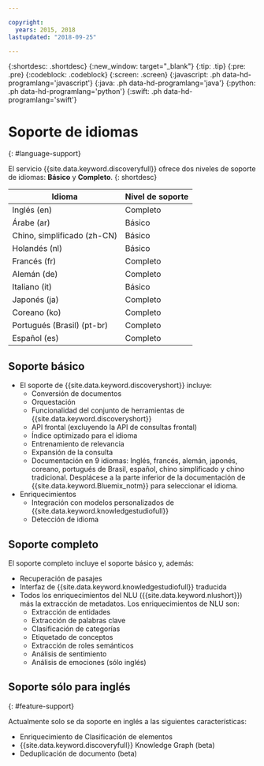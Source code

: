 ```yaml
---

copyright:
  years: 2015, 2018
lastupdated: "2018-09-25"

---
```


{:shortdesc: .shortdesc}
{:new_window: target="_blank"}
{:tip: .tip}
{:pre: .pre}
{:codeblock: .codeblock}
{:screen: .screen}
{:javascript: .ph data-hd-programlang='javascript'}
{:java: .ph data-hd-programlang='java'}
{:python: .ph data-hd-programlang='python'}
{:swift: .ph data-hd-programlang='swift'}

# Soporte de idiomas
{: #language-support}

El servicio {{site.data.keyword.discoveryfull}} ofrece dos niveles de soporte de idiomas: **Básico** y **Completo**.
{: shortdesc}

| Idioma                         |  Nivel de soporte         |
|---------------------------------|------------------------|
| Inglés (en)                    |  Completo         |
| Árabe (ar)                     |  Básico         |
| Chino, simplificado (zh-CN)     |  Básico         |
| Holandés (nl)                     |  Básico         |
| Francés (fr)                     |  Completo         |
| Alemán (de)                     |  Completo         |
| Italiano (it)                    |  Básico         |
| Japonés (ja)                  |  Completo         |
| Coreano (ko)                    |  Completo         |
| Portugués (Brasil) (pt-br)   |  Completo         |
| Español (es)                    |  Completo         |

## Soporte básico

- El soporte de {{site.data.keyword.discoveryshort}} incluye:
    - Conversión de documentos
    - Orquestación
    - Funcionalidad del conjunto de herramientas de {{site.data.keyword.discoveryshort}}
    - API frontal (excluyendo la API de consultas frontal)
    - Índice optimizado para el idioma
    - Entrenamiento de relevancia
    - Expansión de la consulta
    - Documentación en 9 idiomas: Inglés, francés, alemán, japonés, coreano, portugués de Brasil, español, chino simplificado y chino tradicional. Desplácese a la parte inferior de la documentación de {{site.data.keyword.Bluemix_notm}} para seleccionar el idioma.
- Enriquecimientos
    - Integración con modelos personalizados de {{site.data.keyword.knowledgestudiofull}}
    - Detección de idioma

## Soporte completo

El soporte completo incluye el soporte básico y, además:

- Recuperación de pasajes
- Interfaz de {{site.data.keyword.knowledgestudiofull}} traducida
- Todos los enriquecimientos del NLU ({{site.data.keyword.nlushort}}) más la extracción de metadatos. Los enriquecimientos de NLU son:
    - Extracción de entidades
    - Extracción de palabras clave
    - Clasificación de categorías
    - Etiquetado de conceptos
    - Extracción de roles semánticos
    - Análisis de sentimiento
    - Análisis de emociones (sólo inglés)

## Soporte sólo para inglés
{: #feature-support}

Actualmente solo se da soporte en inglés a las siguientes características:

- Enriquecimiento de Clasificación de elementos
- {{site.data.keyword.discoveryfull}} Knowledge Graph (beta)
- Deduplicación de documento (beta)
